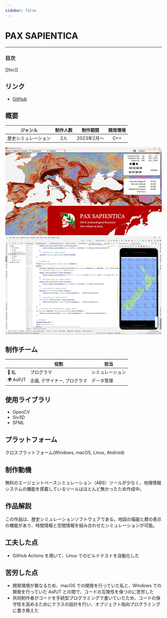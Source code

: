 ```yaml
---
sidebar: false
---
```


# PAX SAPIENTICA
---

### 目次
[[toc]]

## リンク
- [GitHub](https://github.com/AsPJT/PAX_SAPIENTICA)

## 概要
|ジャンル|制作人数|制作期間|開発環境|
|:---:|:---:|:---:|:---:|
|歴史シミュレーション|2人|2023年2月〜|C++|
[![PAXS](../.vuepress/public/imgs/home/Vue-PAXS-20230527.png)](https://github.com/AsPJT/PAX_SAPIENTICA)
[![AndroidSudio](../.vuepress/public/imgs/works/PAXS/PAX_SAPIENTICA2023-09-23.20.54.32.png)](https://github.com/AsPJT/PAX_SAPIENTICA)

## 制作チーム
||役割|担当|
|---|---|---|
|🐧 私|プログラマ|シミュレーション|
|🌍 AsPJT|企画, デザイナー, プログラマ|データ管理|

## 使用ライブラリ
- OpenCV
- Siv3D
- SFML

## プラットフォーム
クロスプラットフォーム(Windows, macOS, Linux, Android)

## 制作動機
無料のエージェントベースシミュレーション（ABS）ツールが少なく、地理情報システムの機能を搭載しているツールはほとんど無かったため作成中。

## 作品解説
この作品は、歴史シミュレーションソフトウェアである。地図の描画と暦の表示の機能があり、時間情報と空間情報を組み合わせたシミュレーションが可能。

## 工夫した点
- GitHub Actions を用いて、Linux でのビルドテストを自動化した

## 苦労した点
- 開発環境が異なるため、macOS での開発を行っていた私と、Windows での開発を行っていた AsPJT との間で、コードの互換性を保つのに苦労した
- 共同制作者がコードを手続型プログラミングで書いていたため、コードの保守性を高めるためにクラスの設計を行い、オブジェクト指向プログラミングに書き換えた
